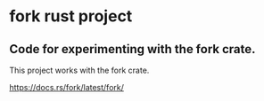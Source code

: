 # fork rust project
## Code for experimenting with the fork crate.

This project works with the fork crate.

https://docs.rs/fork/latest/fork/
